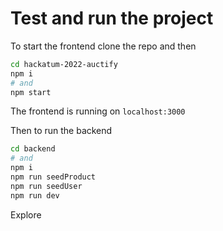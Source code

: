 # Test and run the project

To start the frontend clone the repo and then

```bash
cd hackatum-2022-auctify
npm i
# and
npm start
```

The frontend is running on `localhost:3000`

Then to run the backend

```bash
cd backend
# and
npm i
npm run seedProduct
npm run seedUser
npm run dev
```

Explore
